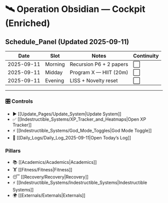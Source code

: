 # 🛰️ Operation Obsidian — Cockpit (Enriched)

## Schedule_Panel (Updated 2025-09-11)
| Date       | Slot    | Notes                   | Continuity |
| ---------- | ------- | ----------------------- | ---------- |
| 2025-09-11 | Morning | Recursion P6 + 2 papers | ⬜          |
| 2025-09-11 | Midday  | Program X — HIIT (20m)  | ⬜          |
| 2025-09-11 | Evening | LISS + Novelty reset    | ⬜          |

---
### 🎛️ Controls
- ▶️ [[Update_Pages/Update_System|Update System]]  
- ✅ [[Indestructible_Systems/XP_Tracker_and_Heatmaps|Open XP Tracker]]  
- ⚡ [[Indestructible_Systems/God_Mode_Toggles|God Mode Toggle]]  
- 🎒 [[Daily_Logs/Daily_Log_2025-09-11|Open Today’s Log]]

### Pillars
- 📚 [[Academics/Academics|Academics]]
- 🏋️ [[Fitness/Fitness|Fitness]]
- 😴 [[Recovery/Recovery|Recovery]]
- ⚡ [[Indestructible_Systems/Indestructible_Systems|Indestructible Systems]]
- 🌍 [[Externals/Externals|Externals]]
